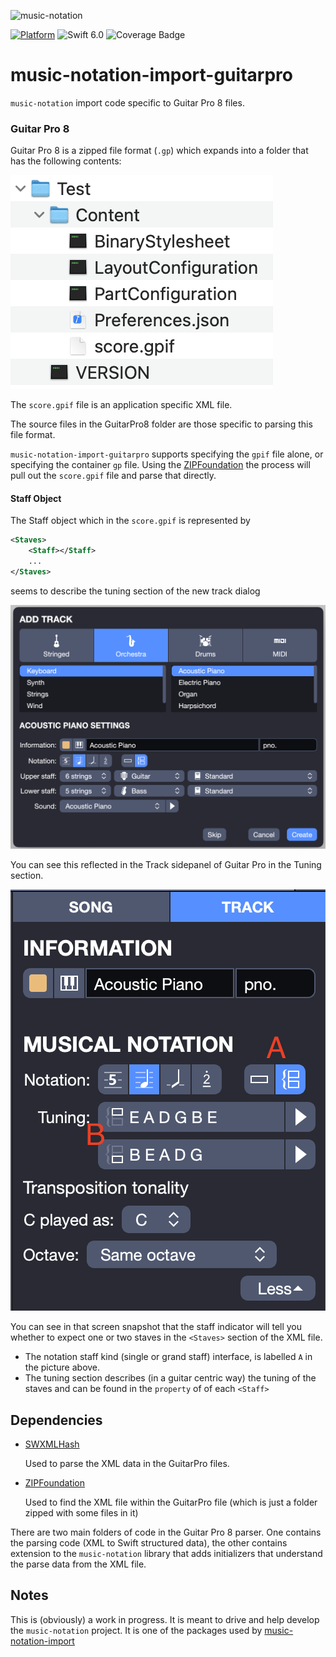 ![music-notation](https://user-images.githubusercontent.com/62043/111560932-cf4d1180-8750-11eb-842e-3159015c61ab.png)

[![Platform](https://img.shields.io/badge/Platforms-macOS%20-lightgrey.svg)](https://github.com/music-notation-swift/music-notation-import-guitarpro)
![Swift 6.0](https://img.shields.io/badge/Swift-6.0-F28D00.svg)
![Coverage Badge](https://img.shields.io/endpoint?url=https://gist.githubusercontent.com/woolie/b9f858cfba09911bd1755bdc40dd5a35/raw/music-notation-import-guitarpro__heads_main.json)

# music-notation-import-guitarpro

`music-notation` import code specific to Guitar Pro 8 files.

### Guitar Pro 8

Guitar Pro 8 is a zipped file format (`.gp`) which expands into a folder that has the following contents:

![Guitar Pro 8 File Format](images/gp7-contents.png)

The `score.gpif` file is an application specific XML file.

The source files in the GuitarPro8 folder are those specific to parsing this file format.

`music-notation-import-guitarpro` supports specifying the `gpif` file alone, or specifying the container `gp` file. Using the [ZIPFoundation](https://github.com/weichsel/ZIPFoundation) the process will pull out the `score.gpif` file and parse that directly.

#### Staff Object

The Staff object which in the `score.gpif` is represented by

```XML
<Staves>
	<Staff></Staff>
	...
</Staves> 
```

seems to describe the tuning section of the new track dialog

![Guitar Pro 8 File Format](images/TrackInstrumentSettings.png)

You can see this reflected in the Track sidepanel of Guitar Pro in the Tuning section.

![Guitar Pro 8 File Format](images/GPTrack.png)

You can see in that screen snapshot that the staff indicator will tell you whether to expect one or two staves in the `<Staves>` section of the XML file.

- The notation staff kind (single or grand staff) interface, is labelled `A` in the picture above.
- The tuning section describes (in a guitar centric way) the tuning of the staves and can be found in the `property` of of each `<Staff>`

## Dependencies

- [SWXMLHash](https://github.com/drmohundro/SWXMLHash)

  Used to parse the XML data in the GuitarPro files.

- [ZIPFoundation](https://github.com/weichsel/ZIPFoundation)

  Used to find the XML file within the GuitarPro file (which is just a folder zipped with some files in it)

There are two main folders of code in the Guitar Pro 8 parser. One contains the parsing code (XML to Swift structured data), the other contains extension to the `music-notation` library that adds initializers that understand the parse data from the XML file.

## Notes

This is (obviously) a work in progress. It is meant to drive and help develop the `music-notation` project. It is one of the packages used by [music-notation-import](https://github.com/music-notation-swift/music-notation-import)
